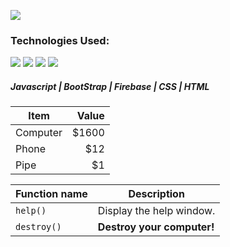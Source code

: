 ![](https://i.imgur.com/jjJ0t5p.png)

### Technologies Used:
![](https://icon-icons.com/icons2/2108/PNG/48/javascript_icon_130900.png) ![](https://icon-icons.com/icons2/2248/PNG/48/bootstrap_icon_135870.png)  ![](https://icon-icons.com/icons2/691/PNG/48/google_firebase_icon-icons.com_61474.png)  ![](https://icon-icons.com/icons2/512/PNG/48/html5-01_icon-icons.com_50875.png)  
##### Javascript | BootStrap | Firebase | CSS | HTML

| Item      | Value |
| --------- | -----:|
| Computer  | $1600 |
| Phone     |   $12 |
| Pipe      |    $1 |

| Function name | Description                    |
| ------------- | ------------------------------ |
| `help()`      | Display the help window.       |
| `destroy()`   | **Destroy your computer!**     |


